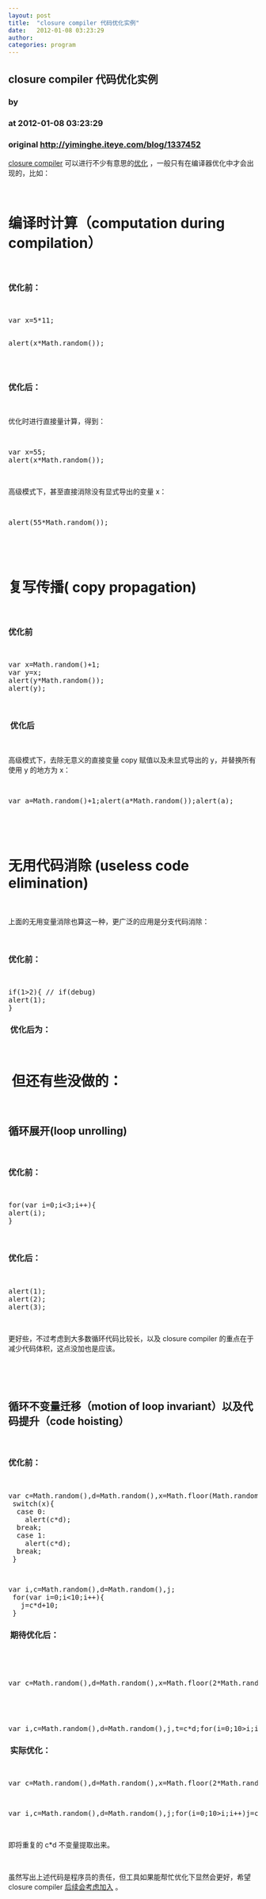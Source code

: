 ```yaml
---
layout: post
title:  "closure compiler 代码优化实例"
date:   2012-01-08 03:23:29
author: 
categories: program
---
```


## closure compiler 代码优化实例
### by 
### at 2012-01-08 03:23:29
### original <http://yiminghe.iteye.com/blog/1337452>

<p><a href="http://code.google.com/p/closure-compiler/">closure compiler</a>
 可以进行不少有意思的<a href="http://yiminghe.iteye.com/blog/800881">优化</a>
，一般只有在编译器优化中才会出现的，比如：</p>
<p> </p>
<h1>编译时计算（computation during compilation）</h1>
<p> </p>
<h3>优化前：</h3>
<p> </p>
<pre name="code">var x=5*11;

alert(x*Math.random());</pre>
<p> </p>
<h3>优化后：</h3>
<p> </p>
<p>优化时进行直接量计算，得到：</p>
<p> </p>
<pre name="code">var x=55;
alert(x*Math.random());</pre>
<p> </p>
<p>高级模式下，甚至直接消除没有显式导出的变量 x：</p>
<p> </p>
<pre name="code">alert(55*Math.random());</pre>
<p> </p>
<p> </p>
<h1>复写传播( copy propagation)</h1>
<p> </p>
<h3>优化前</h3>
<p> </p>
<pre name="code">var x=Math.random()+1;
var y=x;
alert(y*Math.random());
alert(y);</pre>
<p> </p>
<h3> 优化后</h3>
<p> </p>
<p>高级模式下，去除无意义的直接变量 copy 赋值以及未显式导出的 y，并替换所有使用 y 的地方为 x：</p>
<p> </p>
<pre name="code">var a=Math.random()+1;alert(a*Math.random());alert(a);</pre>
<p> </p>
<p> </p>
<h1>无用代码消除 (useless code elimination)</h1>
<p> </p>
<p>上面的无用变量消除也算这一种，更广泛的应用是分支代码消除：</p>
<p> </p>
<h3>优化前：</h3>
<p> </p>
<pre name="code">if(1&gt;2){ // if(debug)
alert(1);
}</pre>
<h3> 优化后为：</h3>
<pre name="code">   </pre>
<h1> 但还有些没做的：</h1>
<p> </p>
<h2>循环展开(loop unrolling)</h2>
<p> </p>
<h3>优化前：</h3>
<p> </p>
<pre name="code">for(var i=0;i&lt;3;i++){
alert(i);
}</pre>
<p> </p>
<h3>优化后：</h3>
<p> </p>
<pre name="code">alert(1);
alert(2);
alert(3);</pre>
 
<p>更好些，不过考虑到大多数循环代码比较长，以及 closure compiler 的重点在于减少代码体积，这点没加也是应该。</p>
<p> </p>
<p> </p>
<h2>循环不变量迁移（motion of loop invariant）以及代码提升（code hoisting）</h2>
<p> </p>
<h3>优化前：</h3>
<p> </p>
<pre name="code">var c=Math.random(),d=Math.random(),x=Math.floor(Math.random()*2);
 switch(x){
  case 0: 
	alert(c*d);
  break;
  case 1: 
	alert(c*d);
  break;
 }</pre>
 
<pre name="code">var i,c=Math.random(),d=Math.random(),j;
 for(var i=0;i&lt;10;i++){
   j=c*d+10;
 }</pre>
<h3> 期待优化后：</h3>
<p> </p>
<p> </p>
<pre name="code">var c=Math.random(),d=Math.random(),x=Math.floor(2*Math.random()),t=c*d;switch(x){case 0:alert(t);break;case 1:alert(t)};</pre>
 
<p> </p>
<pre name="code">var i,c=Math.random(),d=Math.random(),j,t=c*d;for(i=0;10&gt;i;i++)j=t+10;</pre>
<h3> 实际优化：</h3>
<p> </p>
<pre name="code">var c=Math.random(),d=Math.random(),x=Math.floor(2*Math.random());switch(x){case 0:alert(c*d);break;case 1:alert(c*d)};</pre>
 
<pre name="code">var i,c=Math.random(),d=Math.random(),j;for(i=0;10&gt;i;i++)j=c*d+10;</pre>
 
<p>即将重复的 c*d 不变量提取出来。</p>
<p> </p>
<p>虽然写出上述代码是程序员的责任，但工具如果能帮忙优化下显然会更好，希望 closure compiler <a href="http://code.google.com/p/closure-compiler/issues/detail?id=637">后续会考虑加入</a>
。</p>
<p> </p>
<p> </p>
<p> </p>
<p> </p>
<p> </p>
<p> </p>
              
              <br><br>
              <span style="color:red">
                <a href="http://yiminghe.iteye.com/blog/1337452#comments" style="color:red">已有 <strong>3</strong> 人发表留言，猛击-&gt;&gt;<strong>这里</strong>&lt;&lt;-参与讨论</a>
              </span>
              <br><br><br>
<span style="color:#e28822">ITeye推荐</span>
<br>
<ul><li><a href="http://yiminghe.iteye.com/clicks/433"><span style="color:red;font-weight:bold">—软件人才免语言低担保 赴美带薪读研！— </span></a></li></ul>
<br><br><br>